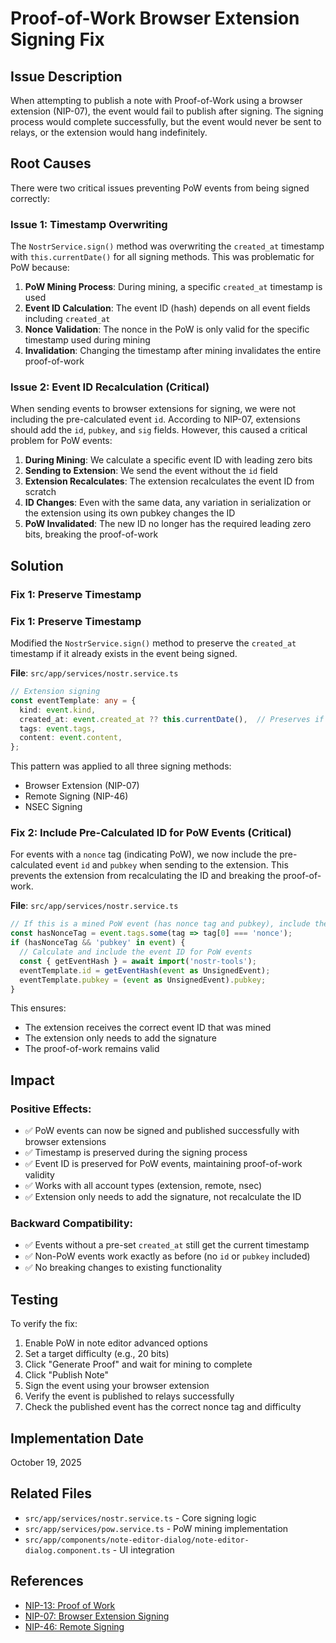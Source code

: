 # Proof-of-Work Browser Extension Signing Fix

## Issue Description

When attempting to publish a note with Proof-of-Work using a browser extension (NIP-07), the event would fail to publish after signing. The signing process would complete successfully, but the event would never be sent to relays, or the extension would hang indefinitely.

## Root Causes

There were two critical issues preventing PoW events from being signed correctly:

### Issue 1: Timestamp Overwriting

The `NostrService.sign()` method was overwriting the `created_at` timestamp with `this.currentDate()` for all signing methods. This was problematic for PoW because:

1. **PoW Mining Process**: During mining, a specific `created_at` timestamp is used
2. **Event ID Calculation**: The event ID (hash) depends on all event fields including `created_at`
3. **Nonce Validation**: The nonce in the PoW is only valid for the specific timestamp used during mining
4. **Invalidation**: Changing the timestamp after mining invalidates the entire proof-of-work

### Issue 2: Event ID Recalculation (Critical)

When sending events to browser extensions for signing, we were not including the pre-calculated event `id`. According to NIP-07, extensions should add the `id`, `pubkey`, and `sig` fields. However, this caused a critical problem for PoW events:

1. **During Mining**: We calculate a specific event ID with leading zero bits
2. **Sending to Extension**: We send the event without the `id` field
3. **Extension Recalculates**: The extension recalculates the event ID from scratch
4. **ID Changes**: Even with the same data, any variation in serialization or the extension using its own pubkey changes the ID
5. **PoW Invalidated**: The new ID no longer has the required leading zero bits, breaking the proof-of-work

## Solution

### Fix 1: Preserve Timestamp

### Fix 1: Preserve Timestamp

Modified the `NostrService.sign()` method to preserve the `created_at` timestamp if it already exists in the event being signed.

**File**: `src/app/services/nostr.service.ts`

```typescript
// Extension signing
const eventTemplate: any = {
  kind: event.kind,
  created_at: event.created_at ?? this.currentDate(),  // Preserves if exists
  tags: event.tags,
  content: event.content,
};
```

This pattern was applied to all three signing methods:
- Browser Extension (NIP-07)
- Remote Signing (NIP-46)
- NSEC Signing

### Fix 2: Include Pre-Calculated ID for PoW Events (Critical)

For events with a `nonce` tag (indicating PoW), we now include the pre-calculated event `id` and `pubkey` when sending to the extension. This prevents the extension from recalculating the ID and breaking the proof-of-work.

**File**: `src/app/services/nostr.service.ts`

```typescript
// If this is a mined PoW event (has nonce tag and pubkey), include the ID
const hasNonceTag = event.tags.some(tag => tag[0] === 'nonce');
if (hasNonceTag && 'pubkey' in event) {
  // Calculate and include the event ID for PoW events
  const { getEventHash } = await import('nostr-tools');
  eventTemplate.id = getEventHash(event as UnsignedEvent);
  eventTemplate.pubkey = (event as UnsignedEvent).pubkey;
}
```

This ensures:
- The extension receives the correct event ID that was mined
- The extension only needs to add the signature
- The proof-of-work remains valid

## Impact

### Positive Effects:
- ✅ PoW events can now be signed and published successfully with browser extensions
- ✅ Timestamp is preserved during the signing process
- ✅ Event ID is preserved for PoW events, maintaining proof-of-work validity
- ✅ Works with all account types (extension, remote, nsec)
- ✅ Extension only needs to add the signature, not recalculate the ID

### Backward Compatibility:
- ✅ Events without a pre-set `created_at` still get the current timestamp
- ✅ Non-PoW events work exactly as before (no `id` or `pubkey` included)
- ✅ No breaking changes to existing functionality

## Testing

To verify the fix:
1. Enable PoW in note editor advanced options
2. Set a target difficulty (e.g., 20 bits)
3. Click "Generate Proof" and wait for mining to complete
4. Click "Publish Note"
5. Sign the event using your browser extension
6. Verify the event is published to relays successfully
7. Check the published event has the correct nonce tag and difficulty

## Implementation Date

October 19, 2025

## Related Files

- `src/app/services/nostr.service.ts` - Core signing logic
- `src/app/services/pow.service.ts` - PoW mining implementation
- `src/app/components/note-editor-dialog/note-editor-dialog.component.ts` - UI integration

## References

- [NIP-13: Proof of Work](https://github.com/nostr-protocol/nips/blob/master/13.md)
- [NIP-07: Browser Extension Signing](https://github.com/nostr-protocol/nips/blob/master/07.md)
- [NIP-46: Remote Signing](https://github.com/nostr-protocol/nips/blob/master/46.md)
